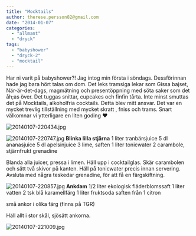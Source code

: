 ```yaml
---
title: "Mocktails"
author: therese.persson82@gmail.com
date: "2014-01-07"
categories: 
  - "allmant"
  - "dryck"
tags: 
  - "babyshower"
  - "dryck-2"
  - "mocktail"
---
```


Har ni varit på babyshower?! Jag intog min första i söndags. Dessförinnan hade jag bara hört talas om dom. Det leks tramsiga lekar som Gissa bajset, När-är-det-dags, magmätning och presentöppning med söta saker som det åh;as över. Det tuggas snittar, cupcakes och finfin tårta. Inte minst smuttas det på Mocktails, alkoholfria cocktails. Detta blev mitt ansvar. Det var en mycket trevlig tillställning med mycket skratt , fniss och trams. Snart välkomnar vi ytterligare en liten goding ❤  
  
![20140107-220434.jpg](/static/img/20140107-220434.jpg)  
  
![20140107-220747.jpg](/static/img/20140107-220747.jpg) **Blinka lilla stjärna** 1 liter tranbärsjuice 5 dl ananasjuice 5 dl apelsinjuice 3 lime, saften 1 liter tonicwater 2 carambole, stjärnfrukt grenadine

Blanda alla juicer, pressa i limen. Häll upp i cocktailglas. Skär carambolen och sätt två skivor på kanten. Häll på tonicwater precis innan servering. Avsluta med några teskedar grenadine, för att få en färgskiftning.  
  
![20140107-220857.jpg](/static/img/20140107-220857.jpg) **Ankdam** 1/2 liter ekologisk fläderblomssaft 1 liter vatten 2 tsk blå karamellfärg 1 liter fruktsoda saften från 1 citron

små ankor i olika färg (finns på TGR)

Häll allt i stor skål, sjösätt ankorna.  
  
![20140107-221009.jpg](/static/img/20140107-221009.jpg)

